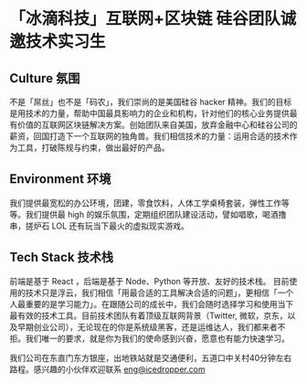 # 「冰滴科技」互联网+区块链 硅谷团队诚邀技术实习生

## Culture 氛围

不是「屌丝」也不是「码农」，我们崇尚的是美国硅谷 hacker 精神。我们的目标是用技术的力量，帮助中国最具影响力的企业和机构，针对他们的核心业务提供最有价值的互联网区块链解决方案。创始团队来自美国，放弃金融中心和硅谷公司的薪资，回国打造下一个互联网的独角兽。我们相信技术的力量：运用合适的技术作为工具，打破陈规与约束，做出最好的产品。

## Environment 环境

我们提供最宽松的办公环境，团建，零食饮料，人体工学桌椅套装，弹性工作等等。我们提供最 high 的娱乐氛围，定期组织团队建设活动，譬如唱歌，喝酒撸串，搓炉石 LOL 还有玩当下最火的虚拟现实游戏。

## Tech Stack 技术栈

前端是基于 React ，后端是基于 Node、Python 等开放、友好的技术栈。 目前使用的技术只是浮云，我们相信「用最合适的工具解决合适的问题」，更相信「一个人最重要的是学习能力」。在跟随公司的成长中，我们会随时选择学习和使用当下最有效的技术工具。目前技术团队有着顶级互联网背景（Twitter, 微软，京东，以及早期创业公司），无论现在的你是系统级黑客，还是运维达人，我们都来者不拒。我们唯一的要求，就是你为我们的使命感到兴奋，愿意也有能力快速学习。

我们公司在东直门东方银座，出地铁站就是交通便利，五道口中关村40分钟左右路程。感兴趣的小伙伴欢迎联系 eng@icedropper.com
